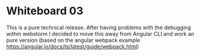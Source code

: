 # Whiteboard 03
This is a pure technical release. After having problems with the debugging within webstorm 
I decided to move this away from Angular CLI and work an pure version 
(based on the angular webpack example https://angular.io/docs/ts/latest/guide/webpack.html)




